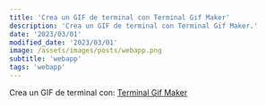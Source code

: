 ```yaml
---
title: 'Crea un GIF de terminal con Terminal Gif Maker'
description: 'Crea un GIF de terminal con Terminal Gif Maker.'
date: '2023/03/01'
modified_date: '2023/03/01'
image: /assets/images/posts/webapp.png
subtitle: 'webapp'
tags: 'webapp'
---
```


Crea un GIF de terminal con: [Terminal Gif Maker](https://www.terminalgif.com/)
